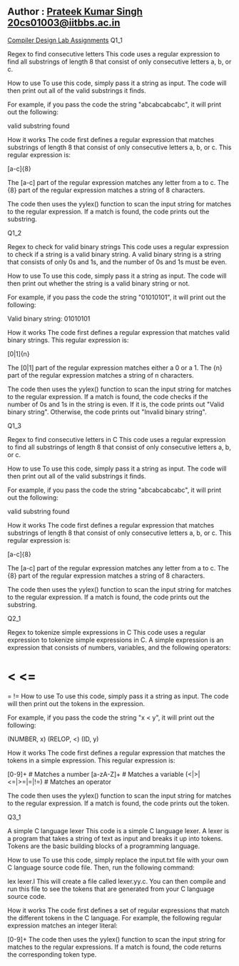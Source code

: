 ## Author : [Prateek Kumar Singh]() 20cs01003@iitbbs.ac.in 
[Compiler Design Lab Assignments]()
Q1_1

Regex to find consecutive letters
This code uses a regular expression to find all substrings of length 8 that consist of only consecutive letters a, b, or c.

How to use
To use this code, simply pass it a string as input. The code will then print out all of the valid substrings it finds.

For example, if you pass the code the string "abcabcabcabc", it will print out the following:

valid substring found

How it works
The code first defines a regular expression that matches substrings of length 8 that consist of only consecutive letters a, b, or c. This regular expression is:

[a-c]{8}

The [a-c] part of the regular expression matches any letter from a to c. The {8} part of the regular expression matches a string of 8 characters.

The code then uses the yylex() function to scan the input string for matches to the regular expression. If a match is found, the code prints out the substring.

Q1_2

Regex to check for valid binary strings
This code uses a regular expression to check if a string is a valid binary string. A valid binary string is a string that consists of only 0s and 1s, and the number of 0s and 1s must be even.

How to use
To use this code, simply pass it a string as input. The code will then print out whether the string is a valid binary string or not.

For example, if you pass the code the string "01010101", it will print out the following:

Valid binary string: 01010101

How it works
The code first defines a regular expression that matches valid binary strings. This regular expression is:

[0|1]{n}

The [0|1] part of the regular expression matches either a 0 or a 1. The {n} part of the regular expression matches a string of n characters.

The code then uses the yylex() function to scan the input string for matches to the regular expression. If a match is found, the code checks if the number of 0s and 1s in the string is even. If it is, the code prints out "Valid binary string". Otherwise, the code prints out "Invalid binary string".


Q1_3

Regex to find consecutive letters in C
This code uses a regular expression to find all substrings of length 8 that consist of only consecutive letters a, b, or c.

How to use
To use this code, simply pass it a string as input. The code will then print out all of the valid substrings it finds.

For example, if you pass the code the string "abcabcabcabc", it will print out the following:

valid substring found

How it works
The code first defines a regular expression that matches substrings of length 8 that consist of only consecutive letters a, b, or c. This regular expression is:

[a-c]{8}

The [a-c] part of the regular expression matches any letter from a to c. The {8} part of the regular expression matches a string of 8 characters.

The code then uses the yylex() function to scan the input string for matches to the regular expression. If a match is found, the code prints out the substring.

Q2_1

Regex to tokenize simple expressions in C
This code uses a regular expression to tokenize simple expressions in C. A simple expression is an expression that consists of numbers, variables, and the following operators:

<
<=
=

=
!=
How to use
To use this code, simply pass it a string as input. The code will then print out the tokens in the expression.

For example, if you pass the code the string "x < y", it will print out the following:

(NUMBER, x)
(RELOP, <)
(ID, y)

How it works
The code first defines a regular expression that matches the tokens in a simple expression. This regular expression is:

[0-9]+      # Matches a number
[a-zA-Z]+    # Matches a variable
(<|>|<=|>=|=|!=) # Matches an operator

The code then uses the yylex() function to scan the input string for matches to the regular expression. If a match is found, the code prints out the token.

Q3_1

A simple C language lexer
This code is a simple C language lexer. A lexer is a program that takes a string of text as input and breaks it up into tokens. Tokens are the basic building blocks of a programming language.

How to use
To use this code, simply replace the input.txt file with your own C language source code file. Then, run the following command:

lex lexer.l
This will create a file called lexer.yy.c. You can then compile and run this file to see the tokens that are generated from your C language source code.

How it works
The code first defines a set of regular expressions that match the different tokens in the C language. For example, the following regular expression matches an integer literal:

[0-9]+
The code then uses the yylex() function to scan the input string for matches to the regular expressions. If a match is found, the code returns the corresponding token type.